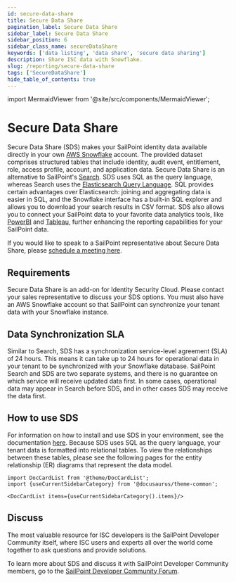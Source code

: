 ```yaml
---
id: secure-data-share
title: Secure Data Share
pagination_label: Secure Data Share
sidebar_label: Secure Data Share
sidebar_position: 6
sidebar_class_name: secureDataShare
keywords: ['data listing', 'data share', 'secure data sharing']
description: Share ISC data with Snowflake.
slug: /reporting/secure-data-share
tags: ['SecureDataShare']
hide_table_of_contents: true
---
```


import MermaidViewer from '@site/src/components/MermaidViewer';

# Secure Data Share

Secure Data Share (SDS) makes your SailPoint identity data available directly in your own [AWS Snowflake](https://aws.amazon.com/financial-services/partner-solutions/snowflake/) account. The provided dataset comprises structured tables that include identity, audit event, entitlement, role, access profile, account, and application data. Secure Data Share is an alternative to SailPoint's [Search](https://documentation.sailpoint.com/saas/help/search/index.html). SDS uses SQL as the query language, whereas Search uses the [Elasticsearch Query Language](https://www.elastic.co/guide/en/elasticsearch/reference/current/query-dsl.html). SQL provides certain advantages over Elasticsearch: joining and aggregating data is easier in SQL, and the Snowflake interface has a built-in SQL explorer and allows you to download your search results in CSV format. SDS also allows you to connect your SailPoint data to your favorite data analytics tools, like [PowerBI](https://learn.microsoft.com/en-us/power-bi/connect-data/service-connect-snowflake) and [Tableau](https://help.tableau.com/current/pro/desktop/en-us/examples_snowflake.htm), further enhancing the reporting capabilities for your SailPoint data.

If you would like to speak to a SailPoint representative about Secure Data Share, please [schedule a meeting here](https://calendly.com/jordan-mandernach/secure_data_share).

## Requirements

Secure Data Share is an add-on for Identity Security Cloud. Please contact your sales representative to discuss your SDS options. You must also have an AWS Snowflake account so that SailPoint can synchronize your tenant data with your Snowflake instance.

## Data Synchronization SLA

Similar to Search, SDS has a synchronization service-level agreement (SLA) of 24 hours. This means it can take up to 24 hours for operational data in your tenant to be synchronized with your Snowflake database. SailPoint Search and SDS are two separate systems, and there is no guarantee on which service will receive updated data first. In some cases, operational data may appear in Search before SDS, and in other cases SDS may receive the data first.

## How to use SDS

For information on how to install and use SDS in your environment, see the documentation [here](https://documentation.sailpoint.com/saas/help/secure_data_share/secure_data_share.html). Because SDS uses SQL as the query language, your tenant data is formatted into relational tables. To view the relationships between these tables, please see the following pages for the entity relationship (ER) diagrams that represent the data model.

```mdx-code-block
import DocCardList from '@theme/DocCardList';
import {useCurrentSidebarCategory} from '@docusaurus/theme-common';

<DocCardList items={useCurrentSidebarCategory().items}/>
```

## Discuss

The most valuable resource for ISC developers is the SailPoint Developer Community itself, where ISC users and experts all over the world come together to ask questions and provide solutions.

To learn more about SDS and discuss it with SailPoint Developer Community members, go to the [SailPoint Developer Community Forum](https://developer.sailpoint.com/discuss/c/identity-security-cloud/6).
